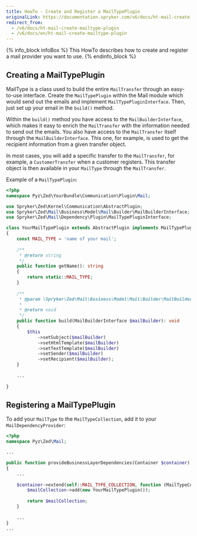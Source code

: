 ```yaml
---
title: HowTo - Create and Register a MailTypePlugin
originalLink: https://documentation.spryker.com/v6/docs/ht-mail-create-mailtype-plugin
redirect_from:
  - /v6/docs/ht-mail-create-mailtype-plugin
  - /v6/docs/en/ht-mail-create-mailtype-plugin
---
```


{% info_block infoBox %}
This HowTo describes how to create and register a mail provider you want to use.
{% endinfo_block %}

## Creating a MailTypePlugin
MailType is a class used to build the entire `MailTransfer` through an easy-to-use interface. Create the `MailTypePlugin` within the Mail module which would send out the emails and implement `MailTypePluginInterface`. Then, just set up your email in the `build()` method.

Within the `build()` method you have access to the `MailBuilderInterface`, which makes it easy to enrich the `MailTransfer` with the information needed to send out the emails. You also have access to the `MailTransfer` itself through the `MailBuilderInterface`. This one, for example, is used to get the recipient information from a given transfer object.

In most cases, you will add a specific transfer to the `MailTransfer`, for example, a `CustomerTransfer` when a customer registers. This transfer object is then available in your `MailType` through the `MailTransfer`.

Example of a `MailTypePlugin`:

```php
<?php
namespace Pyz\Zed\YourBundle\Communication\Plugin\Mail;

use Spryker\Zed\Kernel\Communication\AbstractPlugin;
use Spryker\Zed\Mail\Business\Model\Mail\Builder\MailBuilderInterface;
use Spryker\Zed\Mail\Dependency\Plugin\MailTypePluginInterface;

class YourMailTypePlugin extends AbstractPlugin implements MailTypePluginInterface
{
    const MAIL_TYPE = 'name of your mail';
    
    /**
     * @return string
     */
    public function getName(): string
    {
        return static::MAIL_TYPE;
    }
    
    /**
     * @param \Spryker\Zed\Mail\Business\Model\Mail\Builder\MailBuilderInterface $mailBuilder
     *
     * @return void
     */
    public function build(MailBuilderInterface $mailBuilder): void
    {
        $this
            ->setSubject($mailBuilder)
            ->setHtmlTemplate($mailBuilder)
            ->setTextTemplate($mailBuilder)
            ->setSender($mailBuilder)
            ->setRecipient($mailBuilder);
    }
    
    ...
    
}
```

## Registering a MailTypePlugin
To add your `MailType` to the `MailTypeCollection`, add it to your `MailDependencyProvider`:

```php
<?php
namespace Pyz\Zed\Mail;

...

public function provideBusinessLayerDependencies(Container $container) 
{
    ...
    
    $container->extend(self::MAIL_TYPE_COLLECTION, function (MailTypeCollectionAddInterface $mailCollection) {
        $mailCollection->add(new YourMailTypePlugin());
    
        return $mailCollection;
    }
    
    ...
}
...
```
